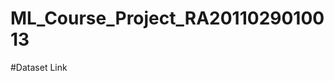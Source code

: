 # ML_Course_Project_RA2011029010013
#Dataset Link
<a href="https://drive.google.com/drive/folders/1ORziBHuekNZN_SRwl10PpJdxryLAnfD-?usp=sharing" target="blank"></a>
